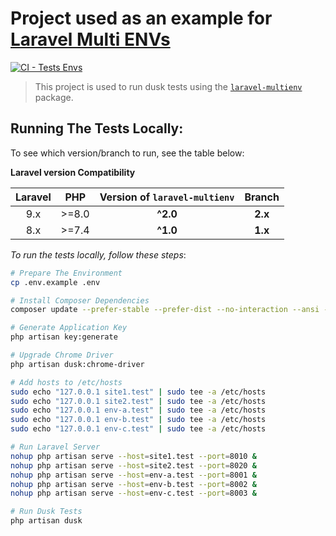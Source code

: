 # Project used as an example for [Laravel Multi ENVs](https://github.com/allysonsilva/laravel-multienv)

[![CI - Tests Envs](https://github.com/allysonsilva/laravel-multienv-use/actions/workflows/main.yml/badge.svg)](https://github.com/allysonsilva/laravel-multienv-use/actions/workflows/main.yml)

> This project is used to run dusk tests using the [`laravel-multienv`](https://github.com/allysonsilva/laravel-multienv-use) package.

## Running The Tests Locally:

To see which version/branch to run, see the table below:

**Laravel version Compatibility**

| Laravel |  PHP  | Version of `laravel-multienv` | Branch |
|:-------:|:-----:|:------------:|:------------:|
|   9.x   | >=8.0 |   **^2.0**   |   **2.x**   |
|   8.x   | >=7.4 |   **^1.0**   |   **1.x**   |

*To run the tests locally, follow these steps*:

```bash
# Prepare The Environment
cp .env.example .env

# Install Composer Dependencies
composer update --prefer-stable --prefer-dist --no-interaction --ansi --optimize-autoloader

# Generate Application Key
php artisan key:generate

# Upgrade Chrome Driver
php artisan dusk:chrome-driver

# Add hosts to /etc/hosts
sudo echo "127.0.0.1 site1.test" | sudo tee -a /etc/hosts
sudo echo "127.0.0.1 site2.test" | sudo tee -a /etc/hosts
sudo echo "127.0.0.1 env-a.test" | sudo tee -a /etc/hosts
sudo echo "127.0.0.1 env-b.test" | sudo tee -a /etc/hosts
sudo echo "127.0.0.1 env-c.test" | sudo tee -a /etc/hosts

# Run Laravel Server
nohup php artisan serve --host=site1.test --port=8010 &
nohup php artisan serve --host=site2.test --port=8020 &
nohup php artisan serve --host=env-a.test --port=8001 &
nohup php artisan serve --host=env-b.test --port=8002 &
nohup php artisan serve --host=env-c.test --port=8003 &

# Run Dusk Tests
php artisan dusk
```
